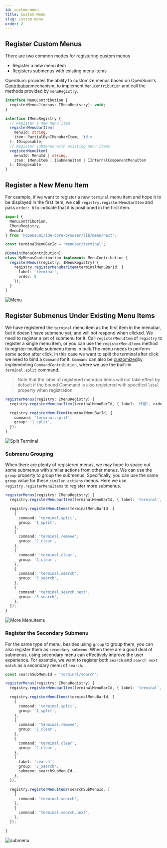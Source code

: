 ```yaml
---
id: custom-menu
title: Custom Menu
slug: custom-menu
order: 2
---
```


## Register Custom Menus

There are two common modes for registering custom menus

- Register a new menu item
- Registers submenus with existing menu items

OpenSumi provides the ability to customize menus based on OpenSumi's [Contribution](../../develop/basic-design/contribution-point)mechanism, to implement `MenuContribution` and call the methods provided by `menuRegistry`.

```typescript
interface MenuContribution {
  registerMenus?(menus: IMenuRegistry): void;
}

interface IMenuRegistry {
  // Register a new menu item
  registerMenubarItem(
    menuId: string,
    item: PartialBy<IMenubarItem, 'id'>
  ): IDisposable;
  // Register submenus with existing menu items
  registerMenuItem(
    menuId: MenuId | string,
    item: IMenuItem | ISubmenuItem | IInternalComponentMenuItem
  ): IDisposable;
}
```

## Register a New Menu Item

For example, if we want to register a new `terminal` menu item and hope it to be displayed in the first item, we call `registry.registerMenuBarItem` and pass `order: 0` to indicate that it is positioned in the first item.

```typescript
import {
  MenuContribution,
  IMenuRegistry,
  MenuId
} from '@opensumi/ide-core-browser/lib/menu/next';

const terminalMenuBarId = 'menubar/terminal';

@Domain(MenuContribution)
class MyMenusContribution implements MenuContribution {
  registerMenus(registry: IMenuRegistry) {
    registry.registerMenubarItem(terminalMenuBarId, {
      label: 'terminal',
      order: 0
    });
  }
}
```

![Menu](https://img.alicdn.com/imgextra/i4/O1CN01AMrUFm1E5RVxMZ417_!!6000000000300-2-tps-3808-2414.png)

## Register Submenus Under Existing Menu Items

We have registered the `terminal` menu item as the first item in the menubar, but it doesn't have submenu yet, and will not respond when clicked. We need to register a set of submenu for it. Call `registerMenuItem` of `registry` to register a single menu item, or you can use the `registerMenuItems` method to register multiple submenu items in bulk.The menu needs to perform some action after click. In this case we want to split the terminal after click: we need to bind a `Command` for it. `Command` can also be [customized](./custom-command)by implementing `CommandContribution`, where we use the built-in `terminal.split` command.

> Note that the label of registered menubar items will not take effect by default if the bound Command is also registered with specified `label` property when registration

```typescript
registerMenus(registry: IMenuRegistry) {
  registry.registerMenubarItem(terminalMenuBarId, { label: '终端', order: 0 });

  registry.registerMenuItem(terminalMenuBarId, {
    command: 'terminal.split',
    group: '1_split',
  });
}
```

![Split Terminal](https://img.alicdn.com/imgextra/i1/O1CN018sreiD26Jd2EQc1RI_!!6000000007641-2-tps-2409-1510.png)

### Submenu Grouping

When there are plenty of registered menus, we may hope to space out some submenus with similar actions from other menus. We can use the `group` property to group the submenus. Specifically, you can use the same `group` value for these `similar actions` menus. Here we use `registry.registerMenuItems` to register more submenus.

```typescript
registerMenus(registry: IMenuRegistry) {
  registry.registerMenubarItem(terminalMenuBarId, { label: 'terminal', order: 0 });

  registry.registerMenuItems(terminalMenuBarId, [
    {
      command: 'terminal.split',
      group: '1_split',
    },
    {
      command: 'terminal.remove',
      group: '2_clear',
    },
    {
      command: 'terminal.clear',
      group: '2_clear',
    },
    {
      command: 'terminal.search',
      group: '3_search',
    },
    {
      command: 'terminal.search.next',
      group: '3_search',
    },
  ]);
}
```

![More MenuItems](https://img.alicdn.com/imgextra/i1/O1CN0142Ey531JAY0aEEurA_!!6000000000988-2-tps-2409-1510.png)

### Register the Secondary Submenu

For the same type of menu, besides using `group` to group them, you can also register them as `secondary submenu`. When there are a good deal of submenus, using secondary menu can effectively improve the user experience. For example, we want to register both `search` and `search next match` as a secondary menu of `search`.

```typescript
const searchSubMenuId = 'terminal/search';

registerMenus(registry: IMenuRegistry) {
  registry.registerMenubarItem(terminalMenuBarId, { label: 'terminal', order: 0 });

  registry.registerMenuItems(terminalMenuBarId, [
    {
      command: 'terminal.split',
      group: '1_split',
    },
    {
      command: 'terminal.remove',
      group: '2_clear',
    },
    {
      command: 'terminal.clear',
      group: '2_clear',
    },
    {
      label: 'search',
      group: '3_search',
      submenu: searchSubMenuId,
    },
  ]);

  registry.registerMenuItems(searchSubMenuId, [
    {
      command: 'terminal.search',
    },
    {
      command: 'terminal.search.next',
    },
  ]);

}
```

![submenu](https://img.alicdn.com/imgextra/i3/O1CN01uVgEDb1CnICqwllsD_!!6000000000125-2-tps-2208-1527.png)
